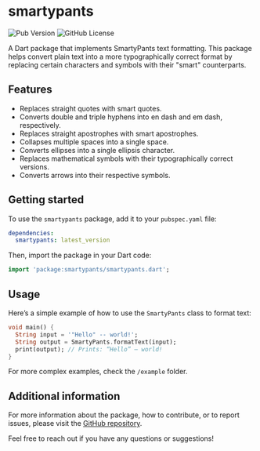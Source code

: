 # smartypants

![Pub Version](https://img.shields.io/pub/v/smartypants) ![GitHub License](https://img.shields.io/github/license/eunice-hong/smartypants)

A Dart package that implements SmartyPants text formatting. This package helps convert plain text into a more typographically correct format by replacing certain characters and symbols with their "smart" counterparts.

## Features

- Replaces straight quotes with smart quotes.
- Converts double and triple hyphens into en dash and em dash, respectively.
- Replaces straight apostrophes with smart apostrophes.
- Collapses multiple spaces into a single space.
- Converts ellipses into a single ellipsis character.
- Replaces mathematical symbols with their typographically correct versions.
- Converts arrows into their respective symbols.

## Getting started

To use the `smartypants` package, add it to your `pubspec.yaml` file:

```yaml
dependencies:
  smartypants: latest_version
```

Then, import the package in your Dart code:

```dart
import 'package:smartypants/smartypants.dart';
```

## Usage

Here’s a simple example of how to use the `SmartyPants` class to format text:

```dart
void main() {
  String input = '"Hello" -- world!';
  String output = SmartyPants.formatText(input);
  print(output); // Prints: “Hello” – world!
}
```

For more complex examples, check the `/example` folder.

## Additional information

For more information about the package, how to contribute, or to report issues, please visit the [GitHub repository](https://github.com/eunice-hong/smartypants).

Feel free to reach out if you have any questions or suggestions!

